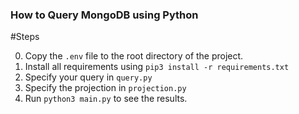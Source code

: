 ### How to Query MongoDB using Python

#Steps

0. Copy the `.env` file to the root directory of the project.
1. Install all requirements using `pip3 install -r requirements.txt`
2. Specify your query in `query.py`
3. Specify the projection in `projection.py`
4. Run `python3 main.py` to see the results.
